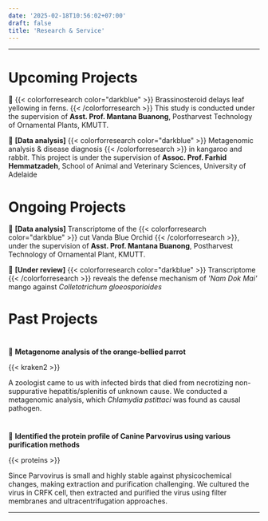 ```yaml
---
date: '2025-02-18T10:56:02+07:00'
draft: false
title: 'Research & Service'
---
```


---
# Upcoming Projects

🔬 {{< colorforresearch color="darkblue" >}} Brassinosteroid delays leaf yellowing in ferns. {{< /colorforresearch >}} This study is conducted under the supervision of **Asst. Prof. Mantana Buanong**, Postharvest Technology of Ornamental Plants, KMUTT.


🔬 **[Data analysis]** {{< colorforresearch color="darkblue" >}} Metagenomic analysis & disease diagnosis {{< /colorforresearch >}} in kangaroo and rabbit. This project is under the supervision of **Assoc. Prof. Farhid Hemmatzadeh**, School of Animal and Veterinary Sciences, University of Adelaide

# Ongoing Projects

🔬 **[Data analysis]** Transcriptome of the {{< colorforresearch color="darkblue" >}} cut Vanda Blue Orchid {{< /colorforresearch >}}, under the supervision of **Asst. Prof. Mantana Buanong**, Postharvest Technology of Ornamental Plant, KMUTT.

🔬 **[Under review]** {{< colorforresearch color="darkblue" >}} Transcriptome {{< /colorforresearch >}} reveals the defense mechanism of *'Nam Dok Mai'* mango against *Colletotrichum gloeosporioides*

#
#
# Past Projects
#
🔬 **Metagenome analysis of the orange-bellied parrot**

{{< kraken2 >}}


A zoologist came to us with infected birds that died from necrotizing non-suppurative hepatitis/splenitis of unknown cause. We conducted a metagenomic analysis, which *Chlamydia pstittaci* was found as causal pathogen.    

#

🔬 **Identified the protein profile of Canine Parvovirus using various purification methods**

{{< proteins >}}

Since Parvovirus is small and highly stable against physicochemical changes, making extraction and purification challenging. We cultured the virus in CRFK cell, then extracted and purified the virus using filter membranes and ultracentrifugation approaches.









---